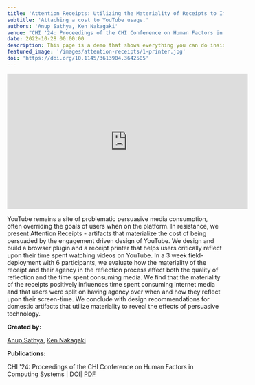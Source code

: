 ```yaml
---
title: 'Attention Receipts: Utilizing the Materiality of Receipts to Improve Screen-time Reflection on YouTube'
subtitle: 'Attaching a cost to YouTube usage.'
authors: 'Anup Sathya, Ken Nakagaki'
venue: "CHI '24: Proceedings of the CHI Conference on Human Factors in Computing Systems"
date: 2022-10-28 00:00:00
description: This page is a demo that shows everything you can do inside portfolio and blog posts.
featured_image: '/images/attention-receipts/1-printer.jpg'
doi: 'https://doi.org/10.1145/3613904.3642505'
---
```


<div class="container">
	<div class="embed-container">
		<iframe width="560" height="315" src="https://www.youtube.com/watch?v=CSlTkCEI_wo" title="YouTube video player" frameborder="0" allow="accelerometer; autoplay; clipboard-write; encrypted-media; gyroscope; picture-in-picture" allowfullscreen></iframe>
	</div>
</div>

<div class="mt-3">
	<p>YouTube remains a site of problematic persuasive media consumption, often overriding the goals of users when on the platform. In resistance, we present Attention Receipts - artifacts that materialize the cost of being persuaded by the engagement driven design of YouTube. We design and build a browser plugin and a receipt printer that helps users critically reflect upon their time spent watching videos on YouTube. In a 3 week field-deployment with 6 participants, we evaluate how the materiality of the receipt and their agency in the reflection process affect both the quality of reflection and the time spent consuming media. We find that the materiality of the receipts positively influences time spent consuming internet media and that users were split on having agency over when and how they reflect upon their screen-time. We conclude with design recommendations for domestic artifacts that utilize materiality to reveal the effects of persuasive technology. </p>
	<p>
		<strong>Created by:</strong>
	</p>	
	<p>
		<a href="https://anupsathya.com/">Anup Sathya</a>, <a href="https://www.ken-nakagaki.com/">Ken Nakagaki</a>
	</p>
	<p>
		<strong>Publications:</strong>
	</p>
	<p>CHI '24: Proceedings of the CHI Conference on Human Factors in Computing Systems | <a class="btn btn-smartlab btn-sm rounded-0" href="https://doi.org/10.1145/3613904.3642505">DOI</a>| <a class="btn btn-smartlab btn-sm rounded-0" href="https://www.axlab.cs.uchicago.edu/_files/ugd/603dcd_db5a131076e14d30965af88d5deb4d2f.pdf">PDF</a> </p>
	
	
</div>

<!-- <p>
	<strong>Figures:</strong>
</p>

<div class="container mt">
	<div class="row">
		<div class="col-12 col-lg-6">
			<img src="/images/fibercuit/1.jpg" alt="Fibercuit" class="img-fluid">
			<br><br><br>
			<img src="/images/fibercuit/3.jpg" alt="Fibercuit" class="img-fluid">
			<br><br><br>
			<img src="/images/fibercuit/5.jpg" alt="Fibercuit" class="img-fluid">
			<br><br><br>
			<img src="/images/fibercuit/7.jpg" alt="Fibercuit" class="img-fluid">  
			<br><br><br>
			<img src="/images/fibercuit/9.jpg" alt="Fibercuit" class="img-fluid">
			<br><br><br>
			<img src="/images/fibercuit/11.jpg" alt="Fibercuit" class="img-fluid">
			<br><br><br>
			<img src="/images/fibercuit/13.jpg" alt="Fibercuit" class="img-fluid">
			<br><br><br>
			<img src="/images/fibercuit/15.jpg" alt="Fibercuit" class="img-fluid">  
			<br><br><br>  
		</div>
		<div class="col-12 col-lg-6">         
			<img src="/images/fibercuit/2.jpg" alt="Fibercuit" class="img-fluid">
			<br><br><br>
			<img src="/images/fibercuit/4.jpg" alt="Fibercuit" class="img-fluid">
			<br><br><br>
			<img src="/images/fibercuit/6.jpg" alt="Fibercuit" class="img-fluid">
			<br><br><br>
			<img src="/images/fibercuit/8.jpg" alt="Fibercuit" class="img-fluid">  
			<br><br><br>
			<img src="/images/fibercuit/10.jpg" alt="Fibercuit" class="img-fluid">
			<br><br><br>
			<img src="/images/fibercuit/12.jpg" alt="Fibercuit" class="img-fluid">
			<br><br><br>
			<img src="/images/fibercuit/14.jpg" alt="Fibercuit" class="img-fluid">
			<br><br><br>
			<img src="/images/fibercuit/16.jpg" alt="Fibercuit" class="img-fluid">  
			<br><br><br>
		</div>
	</div>
</div> -->


